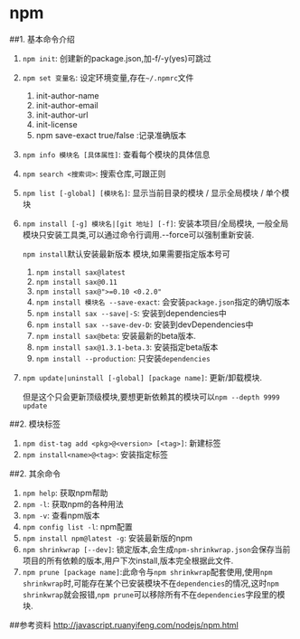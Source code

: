 # npm

##1. 基本命令介绍

1. `npm init`: 创建新的package.json,加-f/-y(yes)可跳过
2. `npm set 变量名`: 设定环境变量,存在`~/.npmrc`文件
     
     1. init-author-name
     2. init-author-email
     3. init-author-url
     4. init-license
     5. npm save-exact true/false :记录准确版本
3. `npm info 模块名 [具体属性]`: 查看每个模块的具体信息 
4. `npm search <搜索词>`: 搜索仓库,可跟正则
5. `npm list [-global] [模块名]`: 显示当前目录的模块 / 显示全局模块 / 单个模块
6. `npm install [-g] 模块名|[git 地址] [-f]`: 安装本项目/全局模块, 一般全局模块只安装工具类,可以通过命令行调用.--force可以强制重新安装.

    `npm install`默认安装最新版本 模块,如果需要指定版本号可
    1. `npm install sax@latest`
    2. `npm install sax@0.11`
    3. `npm install sax@">=0.10 <0.2.0"`
    4. `npm install 模块名 --save-exact`: 会安装`package.json`指定的确切版本
    5. `npm install sax --save|-S`: 安装到dependencies中 
    6. `npm install sax --save-dev-D`: 安装到devDependencies中
    7. `npm install sax@beta`: 安装最新的beta版本.
    8. `npm install sax@1.3.1-beta.3`: 安装指定beta版本
    9. `npm install --production`: 只安装`dependencies`
7. `npm update|uninstall [-global] [package name]`: 更新/卸载模块.

    但是这个只会更新顶级模块,要想更新依赖其的模块可以`npm --depth 9999 update`
  
  

##2. 模块标签

1. `npm dist-tag add <pkg>@<version> [<tag>]`: 新建标签
2. `npm install<name>@<tag>`: 安装指定标签




##2. 其余命令

1. `npm help`: 获取npm帮助
2. `npm -l`: 获取npm的各种用法
3. `npm -v`: 查看npm版本
4. `npm config list -l`: npm配置
5. `npm install npm@latest -g`: 安装最新版的npm
6. `npm shrinkwrap [--dev]`: 锁定版本,会生成`npm-shrinkwrap.json`会保存当前项目的所有依赖的版本,用户下次install,版本完全根据此文件.
7. `npm prune [package name]`:此命令与`npm shrinkwrap`配套使用,使用`npm shrinkwrap`时,可能存在某个已安装模块不在`dependencies`的情况,这时`npm shrinkwrap`就会报错,`npm prune`可以移除所有不在`dependencies`字段里的模块.

##参考资料
<http://javascript.ruanyifeng.com/nodejs/npm.html>